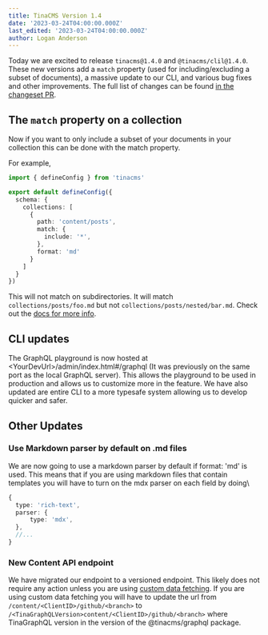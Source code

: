 ```yaml
---
title: TinaCMS Version 1.4
date: '2023-03-24T04:00:00.000Z'
last_edited: '2023-03-24T04:00:00.000Z'
author: Logan Anderson
---
```


Today we are excited to release `tinacms@1.4.0` and `@tinacms/clil@1.4.0`. These new versions add a `match` property (used for including/excluding a subset of documents), a massive update to our CLI, and various bug fixes and other improvements.  The full list of changes can be found [in the changeset PR](https://github.com/tinacms/tinacms/pull/3706 "Changeset pull request").

## The `match` property on a collection

Now if you want to only include a subset of your documents in your collection this can be done with the match property.

For example,

```typescript
import { defineConfig } from 'tinacms'

export default defineConfig({
  schema: {
    collections: [
      {
        path: 'content/posts',
        match: {
          include: '*',
        },
        format: 'md'
      }
    ]
  }
})
```

This will not match on subdirectories. It will match `collections/posts/foo.md` but not `collections/posts/nested/bar.md`. Check out the [docs for more info](/docs/reference/collections/#matchinclude "Match docs").

## CLI updates

The GraphQL playground is now hosted at \<YourDevUrl>/admin/index.html#/graphql (It was previously on the same port as the local GraphQL server). This allows the playground to be used in production and allows us to customize more in the feature. We have also updated are entire CLI to a more typesafe system allowing us to develop quicker and safer.

## Other Updates

### Use Markdown parser by default on .md files

We are now going to use a markdown parser by default if format: 'md' is used. This means that if you are using markdown files that contain templates you will have to turn on the mdx parser on each field by doing\\

```typescript
{
  type: 'rich-text',
  parser: {
      type: 'mdx',
  },
  //...
}
```

### New Content API endpoint

We have migrated our endpoint to a versioned endpoint. This likely does not require any action unless you are using [custom data fetching](/docs/reference/content-api/content-delivery/ "Custom Data Fetching docs"). If you are using custom data fetching you will have to update the url from `/content/<ClientID>/github/<branch>` to `/<TinaGraphQLVersion>content/<ClientID>/github/<branch>` where TinaGraphQL version in the version of the @tinacms/graphql package.
